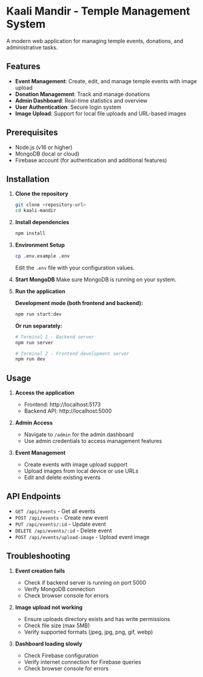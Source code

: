 # Kaali Mandir - Temple Management System

A modern web application for managing temple events, donations, and administrative tasks.

## Features

- **Event Management**: Create, edit, and manage temple events with image upload
- **Donation Management**: Track and manage donations
- **Admin Dashboard**: Real-time statistics and overview
- **User Authentication**: Secure login system
- **Image Upload**: Support for local file uploads and URL-based images

## Prerequisites

- Node.js (v16 or higher)
- MongoDB (local or cloud)
- Firebase account (for authentication and additional features)

## Installation

1. **Clone the repository**
   ```bash
   git clone <repository-url>
   cd kaali-mandir
   ```

2. **Install dependencies**
   ```bash
   npm install
   ```

3. **Environment Setup**
   ```bash
   cp .env.example .env
   ```
   Edit the `.env` file with your configuration values.

4. **Start MongoDB**
   Make sure MongoDB is running on your system.

5. **Run the application**

   **Development mode (both frontend and backend):**
   ```bash
   npm run start:dev
   ```

   **Or run separately:**
   ```bash
   # Terminal 1 - Backend server
   npm run server

   # Terminal 2 - Frontend development server
   npm run dev
   ```

## Usage

1. **Access the application**
   - Frontend: http://localhost:5173
   - Backend API: http://localhost:5000

2. **Admin Access**
   - Navigate to `/admin` for the admin dashboard
   - Use admin credentials to access management features

3. **Event Management**
   - Create events with image upload support
   - Upload images from local device or use URLs
   - Edit and delete existing events

## API Endpoints

- `GET /api/events` - Get all events
- `POST /api/events` - Create new event
- `PUT /api/events/:id` - Update event
- `DELETE /api/events/:id` - Delete event
- `POST /api/events/upload-image` - Upload event image

## Troubleshooting

1. **Event creation fails**
   - Check if backend server is running on port 5000
   - Verify MongoDB connection
   - Check browser console for errors

2. **Image upload not working**
   - Ensure uploads directory exists and has write permissions
   - Check file size (max 5MB)
   - Verify supported formats (jpeg, jpg, png, gif, webp)

3. **Dashboard loading slowly**
   - Check Firebase configuration
   - Verify internet connection for Firebase queries
   - Check browser console for errors
